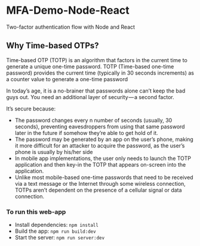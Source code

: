 # MFA-Demo-Node-React
Two-factor authentication flow with Node and React

## Why Time-based OTPs?

Time-based OTP (TOTP) is an algorithm that factors in the current time to generate a unique one-time password.
TOTP (Time-based one-time password) provides the current time (typically in 30 seconds increments) as a counter value to generate a one-time password 

In today’s age, it is a no-brainer that passwords alone can’t keep the bad guys out. You need an additional layer of security — a second factor.

It’s secure because:

- The password changes every n number of seconds (usually, 30 seconds), preventing eavesdroppers from using that same password later in the future if somehow they’re able to get hold of it.
- The password may be generated by an app on the user’s phone, making it more difficult for an attacker to acquire the password, as the user’s phone is usually by his/her side
- In mobile app implementations, the user only needs to launch the TOTP application and then key-in the TOTP that appears on-screen into the application.
- Unlike most mobile-based one-time passwords that need to be received via a text message or the Internet through some wireless connection, TOTPs aren’t dependent on the presence of a cellular signal or data connection.

### To run this web-app 
- Install dependencies: `npm install`
- Build the app: `npm run build:dev`
- Start the server: `npm run server:dev`
